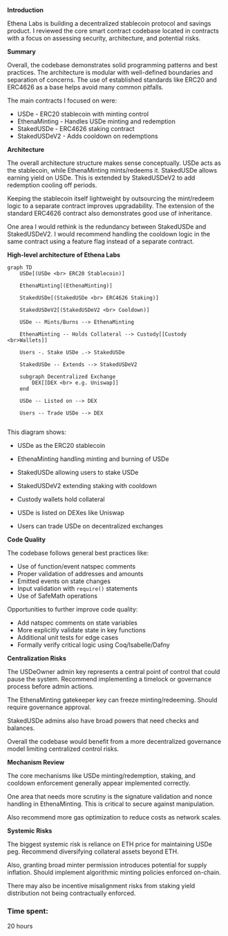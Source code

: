 **Introduction**

Ethena Labs is building a decentralized stablecoin protocol and savings product. I reviewed the core smart contract codebase located in contracts with a focus on assessing security, architecture, and potential risks. 

**Summary**

Overall, the codebase demonstrates solid programming patterns and best practices. The architecture is modular with well-defined boundaries and separation of concerns. The use of established standards like ERC20 and ERC4626 as a base helps avoid many common pitfalls.

The main contracts I focused on were:

- USDe - ERC20 stablecoin with minting control
- EthenaMinting - Handles USDe minting and redemption
- StakedUSDe - ERC4626 staking contract 
- StakedUSDeV2 - Adds cooldown on redemptions

**Architecture**

The overall architecture structure makes sense conceptually. USDe acts as the stablecoin, while EthenaMinting mints/redeems it. StakedUSDe allows earning yield on USDe. This is extended by StakedUSDeV2 to add redemption cooling off periods.

Keeping the stablecoin itself lightweight by outsourcing the mint/redeem logic to a separate contract improves upgradability. The extension of the standard ERC4626 contract also demonstrates good use of inheritance.

One area I would rethink is the redundancy between StakedUSDe and StakedUSDeV2. I would recommend handling the cooldown logic in the same contract using a feature flag instead of a separate contract.

**High-level architecture of Ethena Labs**

```mermaid
graph TD
    USDe[(USDe <br> ERC20 Stablecoin)]
    
    EthenaMinting[(EthenaMinting)]
    
    StakedUSDe[(StakedUSDe <br> ERC4626 Staking)]
    
    StakedUSDeV2[(StakedUSDeV2 <br> Cooldown)]
    
    USDe -- Mints/Burns --> EthenaMinting
    
    EthenaMinting -- Holds Collateral --> Custody[[Custody <br>Wallets]]
    
    Users -. Stake USDe .-> StakedUSDe
    
    StakedUSDe -- Extends --> StakedUSDeV2
    
    subgraph Decentralized Exchange
        DEX[[DEX <br> e.g. Uniswap]]
    end
    
    USDe -- Listed on --> DEX
    
    Users -- Trade USDe --> DEX
    
```

This diagram shows:

- USDe as the ERC20 stablecoin 

- EthenaMinting handling minting and burning of USDe

- StakedUSDe allowing users to stake USDe

- StakedUSDeV2 extending staking with cooldown 

- Custody wallets hold collateral

- USDe is listed on DEXes like Uniswap

- Users can trade USDe on decentralized exchanges

**Code Quality**

The codebase follows general best practices like:

- Use of function/event natspec comments
- Proper validation of addresses and amounts 
- Emitted events on state changes
- Input validation with `require()` statements  
- Use of SafeMath operations 

Opportunities to further improve code quality:

- Add natspec comments on state variables
- More explicitly validate state in key functions
- Additional unit tests for edge cases
- Formally verify critical logic using Coq/Isabelle/Dafny

**Centralization Risks**

The USDeOwner admin key represents a central point of control that could pause the system. Recommend implementing a timelock or governance process before admin actions.

The EthenaMinting gatekeeper key can freeze minting/redeeming. Should require governance approval.

StakedUSDe admins also have broad powers that need checks and balances.

Overall the codebase would benefit from a more decentralized governance model limiting centralized control risks.

**Mechanism Review** 

The core mechanisms like USDe minting/redemption, staking, and cooldown enforcement generally appear implemented correctly.

One area that needs more scrutiny is the signature validation and nonce handling in EthenaMinting. This is critical to secure against manipulation.

Also recommend more gas optimization to reduce costs as network scales.

**Systemic Risks**

The biggest systemic risk is reliance on ETH price for maintaining USDe peg.  Recommend diversifying collateral assets beyond ETH.

Also, granting broad minter permission introduces potential for supply inflation. Should implement algorithmic minting policies enforced on-chain.

There may also be incentive misalignment risks from staking yield distribution not being contractually enforced.

### Time spent:
20 hours